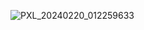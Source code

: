 ![PXL_20240220_012259633](https://github.com/ShahamatSyed/Temperature-and-Humidity-Detector/assets/157547152/2b0693f3-5b6d-493b-bc61-0ba58477aa01)
